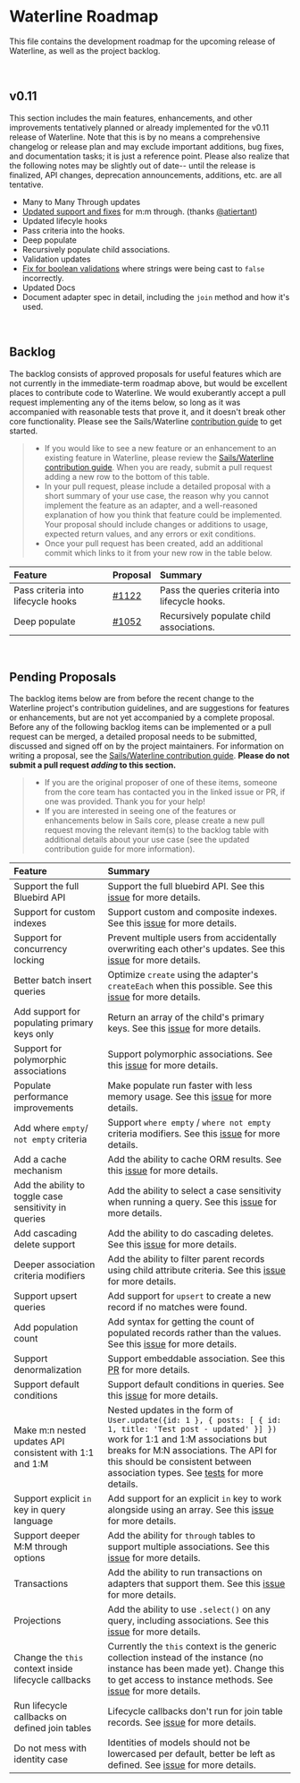 # Waterline Roadmap

This file contains the development roadmap for the upcoming release of Waterline, as well as the project backlog.

&nbsp;
&nbsp;


## v0.11

This section includes the main features, enhancements, and other improvements tentatively planned or already implemented for the v0.11 release of Waterline.  Note that this is by no means a comprehensive changelog or release plan and may exclude important additions, bug fixes, and documentation tasks; it is just a reference point.  Please also realize that the following notes may be slightly out of date-- until the release is finalized, API changes, deprecation announcements, additions, etc. are all tentative.

 + Many to Many Through updates
  + [Updated support and fixes](https://github.com/balderdashy/waterline/pull/1134) for m:m through. (thanks [@atiertant](https://github.com/atiertant))
 + Updated lifecyle hooks
  + Pass criteria into the hooks.
 + Deep populate
  + Recursively populate child associations.
 + Validation updates
  + [Fix for boolean validations](https://github.com/balderdashy/waterline/pull/1225) where strings were being cast to `false` incorrectly.
 + Updated Docs
  + Document adapter spec in detail, including the `join` method and how it's used.


&nbsp;
&nbsp;


## Backlog

The backlog consists of approved proposals for useful features which are not currently in the immediate-term roadmap above, but would be excellent places to contribute code to Waterline. We would exuberantly accept a pull request implementing any of the items below, so long as it was accompanied with reasonable tests that prove it, and it doesn't break other core functionality. Please see the Sails/Waterline [contribution guide](https://github.com/balderdashy/sails/blob/master/CONTRIBUTING.md) to get started.

> - If you would like to see a new feature or an enhancement to an existing feature in Waterline, please review the [Sails/Waterline contribution guide](https://github.com/balderdashy/sails/blob/master/CONTRIBUTING.md). When you are ready, submit a pull request adding a new row to the bottom of this table.
> - In your pull request, please include a detailed proposal with a short summary of your use case, the reason why you cannot implement the feature as an adapter, and a well-reasoned explanation of how you think that feature could be implemented.  Your proposal should include changes or additions to usage, expected return values, and any errors or exit conditions.
> - Once your pull request has been created, add an additional commit which links to it from your new row in the table below.



Feature                                          | Proposal                                                                              | Summary
 :---------------------------------------------- | :------------------------------------------------------------------------------------ | :----------------------------------------------------------------------------------------------------------
 Pass criteria into lifecycle hooks              | [#1122](https://github.com/balderdashy/waterline/pull/1122)                           | Pass the queries criteria into lifecycle hooks.
 Deep populate                                   | [#1052](https://github.com/balderdashy/waterline/pull/1052)                           | Recursively populate child associations.



&nbsp;
&nbsp;


## Pending Proposals

The backlog items below are from before the recent change to the Waterline project's contribution guidelines, and are suggestions for features or enhancements, but are not yet accompanied by a complete proposal.  Before any of the following backlog items can be implemented or a pull request can be merged, a detailed proposal needs to be submitted, discussed and signed off on by the project maintainers.  For information on writing a proposal, see the [Sails/Waterline contribution guide](https://github.com/balderdashy/sails/blob/master/CONTRIBUTING.md).  **Please do not submit a pull request _adding_ to this section.**

> - If you are the original proposer of one of these items, someone from the core team has contacted you in the linked issue or PR, if one was provided. Thank you for your help!
> - If you are interested in seeing one of the features or enhancements below in Sails core, please create a new pull request moving the relevant item(s) to the backlog table with additional details about your use case (see the updated contribution guide for more information).


Feature                                                     | Summary
 :--------------------------------------------------------- | :------------------------------------------------------------------------------------------------------------------------------------------------------------------------------------------------------
 Support the full Bluebird API                              | Support the full bluebird API. See this [issue](https://github.com/balderdashy/waterline/issues/1232) for more details.
 Support for custom indexes                                 | Support custom and composite indexes. See this [issue](https://github.com/balderdashy/waterline/issues/109) for more details.
 Support for concurrency locking                            | Prevent multiple users from accidentally overwriting each other's updates. See this [issue](https://github.com/balderdashy/waterline/issues/1259) for more details.
 Better batch insert queries                                | Optimize `create` using the adapter's `createEach` when this possible. See this [issue](https://github.com/balderdashy/waterline/issues/1007) for more details.
 Add support for populating primary keys only               | Return an array of the child's primary keys. See this [issue](https://github.com/balderdashy/waterline/issues/532) for more details.
 Support for polymorphic associations                       | Support polymorphic associations. See this [issue](https://github.com/balderdashy/waterline/issues/484) for more details.
 Populate performance improvements                          | Make populate run faster with less memory usage. See this [issue](https://github.com/balderdashy/waterline/issues/343) for more details.
 Add where `empty`/ `not empty` criteria                    | Support `where empty` / `where not empty` criteria modifiers. See this [issue](https://github.com/balderdashy/waterline/issues/189) for more details.
 Add a cache mechanism                                      | Add the ability to cache ORM results. See this [issue](https://github.com/balderdashy/waterline/issues/200) for more details.
 Add the ability to toggle case sensitivity in queries      | Add the ability to select a case sensitivity when running a query. See this [issue](https://github.com/balderdashy/waterline/issues/239) for more details.
 Add cascading delete support                               | Add the ability to do cascading deletes. See this [issue](https://github.com/balderdashy/waterline/issues/251) for more details.
 Deeper association criteria modifiers                      | Add the ability to filter parent records using child attribute criteria. See this [issue](https://github.com/balderdashy/waterline/issues/266) for more details.
 Support upsert queries                                     | Add support for `upsert` to create a new record if no matches were found.
 Add population count                                       | Add syntax for getting the count of populated records rather than the values. See this [issue](https://github.com/balderdashy/waterline/issues/811) for more details.
 Support denormalization                                    | Support embeddable association. See this [PR](https://github.com/balderdashy/waterline/pull/428) for more details.
 Support default conditions                                 | Support default conditions in queries. See this [issue](https://github.com/balderdashy/waterline/issues/988) for more details.
 Make m:n nested updates API consistent with 1:1 and 1:M    | Nested updates in the form of `User.update({id: 1 }, { posts: [ { id: 1, title: 'Test post - updated' }] })` work for 1:1 and 1:M associations but breaks for M:N associations. The API for this should be consistent between association types. See [tests](https://github.com/balderdashy/waterline-adapter-tests/pull/51) for more details.
 Support explicit `in` key in query language                | Add support for an explicit `in` key to work alongside using an array. See this [issue](https://github.com/balderdashy/waterline/issues/1186) for more details.
 Support deeper M:M through options                         | Add the ability for `through` tables to support multiple associations. See this [issue](https://github.com/balderdashy/waterline/issues/705) for more details.
 Transactions                                               | Add the ability to run transactions on adapters that support them. See this [issue](https://github.com/balderdashy/waterline/issues/755) for more details.
 Projections                                                | Add the ability to use `.select()` on any query, including associations. See this [issue](https://github.com/balderdashy/waterline/issues/919) for more details.
 Change the `this` context inside lifecycle callbacks       | Currently the `this` context is the generic collection instead of the instance (no instance has been made yet). Change this to get access to instance methods. See [issue](https://github.com/balderdashy/waterline/issues/1210) for more details.
 Run lifecycle callbacks on defined join tables             | Lifecycle callbacks don't run for join table records. See [issue](https://github.com/balderdashy/waterline/issues/1215) for more details.
 Do not mess with identity case                             | Identities of models should not be lowercased per default, better be left as defined. See [issue](https://github.com/balderdashy/waterline/issues/745) for more details.
